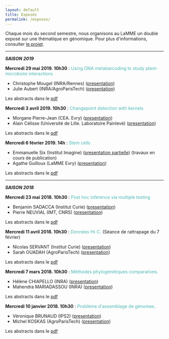 ```yaml
---
layout: default
title: Exposés
permalink: /exposes/
---
```


Chaque mois du second semestre, nous organisons au LaMME un double exposé sur une thématique en génomique. Pour plus d'informations, consulter [le projet](projet.md).

***

***SAISON 2019***

**Mercredi 29 mai 2019. 10h30** : <span style="color:rgb(75, 182, 180)">Using DNA metabarcoding to study plant-microbiote interactions</span>
- Christophe Mougel (INRA/Rennes) ([presentation](mougel.pdf))
- Julie Aubert (INRA/AgroParisTech) ([presentation](aubert.pdf))

Les abstracts dans le [pdf](ABSTRACT/7_29mai2019.pdf)

**Mercredi 3 avril 2019. 10h30** : <span style="color:rgb(75, 182, 180)">Changepoint detection with kernels</span>
- Morgane Pierre-Jean (CEA. Evry) ([presentation](pierrejean.pdf))
- Alain Célisse (Université de Lille. Laboratoire Painlevé) ([presentation](celisse.pdf))

Les abstracts dans le [pdf](ABSTRACT/6_3avril2019.pdf)

**Mercredi 6 février 2019. 14h** : <span style="color:rgb(75, 182, 180)">Stem cells</span>
- Emmanuelle Six (Institut Imagine) ([presentation partielle](six.pdf)) (travaux en cours de publication)
- Agathe Guilloux (LaMME Evry) ([presentation](guilloux.pdf))

Les abstracts dans le [pdf](ABSTRACT/5_6fevrier2019.pdf)

***

***SAISON 2018***

**Mercredi 23 mai 2018. 10h30** : <span style="color:rgb(75, 182, 180)">Post hoc inference via multiple testing</span>
- Benjamin SADACCA (Institut Curie) ([presentation](sadacca.pdf))
- Pierre NEUVIAL (IMT, CNRS) ([presentation](neuvial.pdf))

Les abstracts dans le [pdf](ABSTRACT/4_23mai.pdf)

**Mercredi 11 avril 2018. 10h30** : <span style="color:rgb(75, 182, 180)">Données Hi-C.</span> (Séance de rattrapage du 7 février)
- Nicolas SERVANT (Institut Curie) ([presentation](servant.pdf))
- Sarah OUADAH (AgroParisTech) ([presentation](ouadah.pdf))

Les abstracts dans le [pdf](ABSTRACT/2_11avril.pdf)

**Mercredi 7 mars 2018. 10h30** : <span style="color:rgb(75, 182, 180)">Méthodes phylogénétiques comparatives.</span>
- Hélène CHIAPELLO (INRA) ([presentation](chiapello_mariadassou.pdf))
- Mahendra MARIADASSOU (INRA) ([presentation](chiapello_mariadassou.pdf))

Les abstracts dans le [pdf](ABSTRACT/3_7mars.pdf)

**Mercredi 10 janvier 2018. 10h30** : <span style="color:rgb(75, 182, 180)">Problème d'assemblage de génomes.</span>
- Véronique BRUNAUD (IPS2) ([presentation](brunaud.pdf))
- Michel KOSKAS (AgroParisTech) ([presentation](koskas.pdf))

Les abstracts dans le [pdf](ABSTRACT/1_10janvier.pdf)
